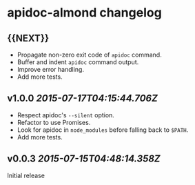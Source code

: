 # apidoc-almond changelog

## {{NEXT}}

* Propagate non-zero exit code of `apidoc` command.
* Buffer and indent `apidoc` command output.
* Improve error handling.
* Add more tests.

## v1.0.0 _2015-07-17T04:15:44.706Z_

* Respect apidoc's `--silent` option.
* Refactor to use Promises.
* Look for apidoc in `node_modules` before falling back to `$PATH`.
* Add more tests.

## v0.0.3 _2015-07-15T04:48:14.358Z_

Initial release
